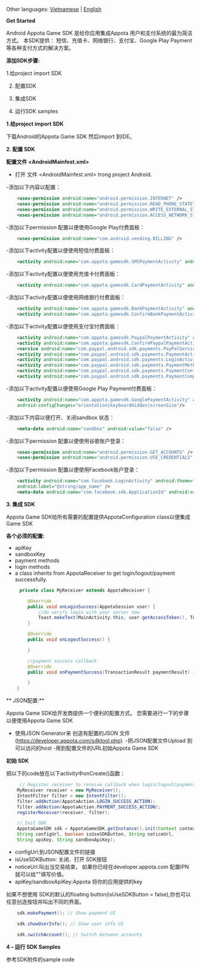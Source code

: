 Other languages: [Vietnamese](README.md) | [English](README_EN.md)

**Get Started**

Android Appota Game SDK 是给你应用集成Appota 用户和支付系统的最为简洁方式。 本SDK提供： 短信、充值卡、网络银行、支付宝、Google Play Payment等各种支付方式的解决方案。

**添加SDK步骤:**


1.给project import SDK

2. 配置SDK

3. 集成SDK

3. 运行SDK samples

 

**1.给project import SDK**

下载Android的Appota Game SDK 然后import 到IDE。

**2. 配置 SDK**

**配置文件 \<AndroidMainfest.xml\>**

- 打开 文件 \<AndroidMainfest.xml\> trong project Android.

-添加以下内容以配置：

``` xml
    <uses-permission android:name="android.permission.INTERNET" />
    <uses-permission android:name="android.permission.READ_PHONE_STATE" />
    <uses-permission android:name="android.permission.WRITE_EXTERNAL_STORAGE" />
    <uses-permission android:name="android.permission.ACCESS_NETWORK_STATE" />
```

-添加以下permission 配置以便使用Google Play付费面板：

``` xml
    <uses-permission android:name="com.android.vending.BILLING" />
```

-添加以下activity配置以便使用短信付费面板：

``` xml
    <activity android:name="com.appota.gamesdk.SMSPaymentActivity" android:theme="@style/Theme.Appota.GameSDK" android:configChanges="orientation|keyboardHidden|screenSize"/>
```

-添加以下activity配置以便使用充值卡付费面板：

``` xml
    <activity android:name="com.appota.gamesdk.CardPaymentActivity" android:theme="@style/Theme.Appota.GameSDK" android:configChanges="orientation|keyboardHidden|screenSize"/>
```

-添加以下activity配置以便使用网络银行付费面板：

``` xml
    <activity android:name="com.appota.gamesdk.BankPaymentActivity" android:theme="@style/Theme.Appota.GameSDK" android:configChanges="orientation|keyboardHidden|screenSize"/>
    <activity android:name="com.appota.gamesdk.ConfirmBankPaymentActivity" android:theme="@style/Theme.Appota.GameSDK" android:configChanges="orientation|keyboardHidden|screenSize"/>
```

-添加以下activity配置以便使用支付宝付费面板：


``` xml
    <activity android:name="com.appota.gamesdk.PaypalPaymentActivity" android:theme="@style/Theme.Appota.GameSDK" android:configChanges="orientation|keyboardHidden|screenSize"/>
    <activity android:name="com.appota.gamesdk.ConfirmPaypalPaymentActivity" android:theme="@style/Theme.Appota.GameSDK" android:configChanges="orientation|keyboardHidden|screenSize"/>
    <service android:name="com.paypal.android.sdk.payments.PayPalService" android:exported="false" />
    <activity android:name="com.paypal.android.sdk.payments.PaymentActivity" />
    <activity android:name="com.paypal.android.sdk.payments.LoginActivity" />
    <activity android:name="com.paypal.android.sdk.payments.PaymentMethodActivity" />
    <activity android:name="com.paypal.android.sdk.payments.PaymentConfirmActivity" />
    <activity android:name="com.paypal.android.sdk.payments.PaymentCompletedActivity" />
```

-添加以下activity配置以便使用Google Play Payment付费面板：


``` xml
    <activity android:name="com.appota.gamesdk.GooglePaymentActivity" android:theme="@style/Theme.Appota.GameSDK" 
    android:configChanges="orientation|keyboardHidden|screenSize"/>
```

-添加以下内容以便打开、关闭sandbox 状态：

``` xml
    <meta-data android:name="sandbox" android:value="false" />
```

-添加以下permission 配置以便使用谷歌账户登录：

``` xml
    <uses-permission android:name="android.permission.GET_ACCOUNTS" />
    <uses-permission android:name="android.permission.USE_CREDENTIALS" />
```

-添加以下permission 配置以便使用Facebook账户登录：

``` xml
    <activity android:name="com.facebook.LoginActivity" android:theme="@android:style/Theme.Translucent.NoTitleBar"
    android:label="@string/app_name" />
    <meta-data android:name="com.facebook.sdk.ApplicationId" android:value="YOUR_FACEBOOK_APP_ID" />
```
 

**3. 集成 SDK**

Appota Game SDK给所有需要的配置提供AppotaConfiguration class以便集成Game SDK

**各个必须的配置:**

 - apiKey
 - sandboxKey
 - payment methods
 - login methods
 - a class inherits from AppotaReceiver to get login/logout/payment successfully.

``` java
     private class MyReceiver extends AppotaReceiver {

        @Override
        public void onLoginSuccess(AppotaSession user) {
            //do verify login with your server now
            Toast.makeText(MainActivity.this, user.getAccessToken(), Toast.LENGTH_SHORT).show();
        }

        @Override
        public void onLogoutSuccess() {

        }

        //payment success callback
        @Override
        public void onPaymentSuccess(TransactionResult paymentResult) {

        }
    } 
```

** JSON配置:**

Appota Game SDK给开发商提供一个便利的配置方式。 您需要进行一下的步骤以便使用Appota Game SDK

 - 使用JSON Generator来 创造有配置的JSON 文件
(https://developer.appota.com/sdktool.php).
 -把JSON配置文件Upload 到可以访问的host
 -用到配置文件的URL初始Appota Game SDK

**初始 SDK**

把以下的code放在以下activity中onCreate()函数：

``` java
     // Register receiver to receive callback when login/logout/payment success
    MyReceiver receiver = new MyReceiver();
    IntentFilter filter = new IntentFilter();
    filter.addAction(AppotaAction.LOGIN_SUCCESS_ACTION);
    filter.addAction(AppotaAction.PAYMENT_SUCCESS_ACTION);
    registerReceiver(receiver, filter);

    // Init SDK
    AppotaGameSDK sdk = AppotaGameSDK.getInstance().init(Context context, 
    String configUrl, boolean isUseSDKButton, String noticeUrl, 
    String apiKey, String sandboxApiKey);
```

 - configUrl:到JSON配置文件的链接
 - isUseSDKButton: 关闭、打开 SDK按钮
 - noticeUrl:叫出当交易结束， 如果你已经在developer.appota.com 配置IPN就可以给""填写价值。
 - apiKey/sandboxApiKey:Appota 将你的应用提供的key 

如果不想使用 SDK的默认的floating button(isUseSDKButton = false),你也可以任意创造按钮并叫出不同的界面。

``` java
    sdk.makePayment(); // Show payment UI
```

``` java
    sdk.showUserInfo(); // Show user info UI
```

``` java
    sdk.switchAccount(); // Switch between accounts
```
 

**4 – 运行 SDK Samples**

参考SDK附件的sample code
